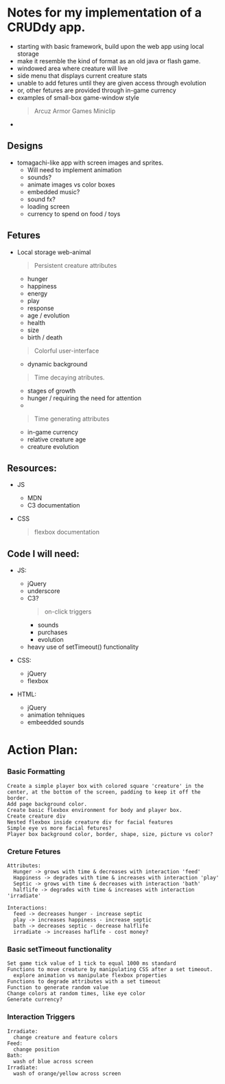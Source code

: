 # Notes for my implementation of a CRUDdy app.

  - starting with basic framework, build upon the web app using local storage
  - make it resemble the kind of format as an old java or flash game.
  - windowed area where creature will live
  - side menu that displays current creature stats
  - unable to add fetures until they are given access through evolution
  - or, other fetures are provided through in-game currency
  - examples of small-box game-window style
    > Arcuz
    > Armor Games
    > Miniclip
  - 


## Designs
  - tomagachi-like app with screen images and sprites.
    - Will need to implement animation
    - sounds?
    - animate images vs color boxes
    - embedded music?
    - sound fx?
    - loading screen
    - currency to spend on food / toys

## Fetures
  - Local storage web-animal
    > Persistent creature attributes
      - hunger
      - happiness
      - energy
      - play
      - response
      - age / evolution
      - health
      - size
      - birth / death

    > Colorful user-interface
      - dynamic background

    > Time decaying atributes.
      - stages of growth
      - hunger / requiring the need for attention
      - 

    > Time generating attributes
      - in-game currency
      - relative creature age
      - creature evolution

## Resources:
  - JS
    - MDN
    - C3 documentation
    >

  - CSS
    > flexbox documentation
    >


## Code I will need:

  - JS:
    - jQuery
    - underscore
    - C3?
      > on-click triggers
        - sounds
        - purchases
        - evolution
    - heavy use of setTimeout() functionality
    > 

  - CSS:
    - jQuery
    - flexbox
    > 

  - HTML:
    - jQuery
    - animation tehniques
    - embeedded sounds

# Action Plan:
  ### Basic Formatting
    Create a simple player box with colored square 'creature' in the center, at the bottom of the screen, padding to keep it off the border.
    Add page background color.
    Create basic flexbox environment for body and player box.
    Create creature div
    Nested flexbox inside creature div for facial features
    Simple eye vs more facial fetures?
    Player box background color, border, shape, size, picture vs color?

  ### Creture Fetures
    Attributes: 
      Hunger -> grows with time & decreases with interaction 'feed'
      Happiness -> degrades with time & increases with interaction 'play'
      Septic -> grows with time & decreases with interaction 'bath'
      halflife -> degrades with time & increases with interaction 'irradiate'

    Interactions:
      feed -> decreases hunger - increase septic
      play -> increases happiness - increase septic
      bath -> decreases septic - decrease halflife
      irradiate -> increases haflife - cost money?

  ### Basic setTimeout functionality
    Set game tick value of 1 tick to equal 1000 ms standard
    Functions to move creature by manipulating CSS after a set timeout.
      explore animation vs manipulate flexbox properties
    Functions to degrade attributes with a set timeout
    Function to generate random value
    Change colors at random times, like eye color
    Generate currency?

  ### Interaction Triggers
    Irradiate:
      change creature and feature colors
    Feed:
      change position
    Bath:
      wash of blue across screen
    Irradiate:
      wash of orange/yellow across screen
    